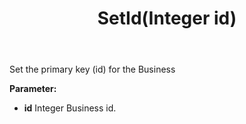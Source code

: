 ﻿---
uid: crmscript_ref_NSBusiness_SetId
title: SetId(Integer id)
intellisense: NSBusiness.SetId
keywords: NSBusiness, SetId
so.topic: reference
---

Set the primary key (id) for the Business

**Parameter:** 
 - **id** Integer Business id.

